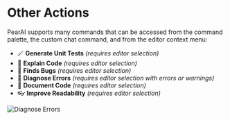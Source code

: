 # Other Actions

PearAI supports many commands that can be accessed from the command palette, the custom chat command, and from the editor context menu:

- 🪄 **Generate Unit Tests** _(requires editor selection)_
- 💬 **Explain Code** _(requires editor selection)_
- 🐛 **Finds Bugs** _(requires editor selection)_
- 🔎 **Diagnose Errors** _(requires editor selection with errors or warnings)_
- 📝 **Document Code** _(requires editor selection)_
- 👓 **Improve Readability** _(requires editor selection)_

![Diagnose Errors](https://raw.githubusercontent.com/trypear/pearai-app/main/app/vscode/asset/media/screenshot-diagnose-errors.gif)
